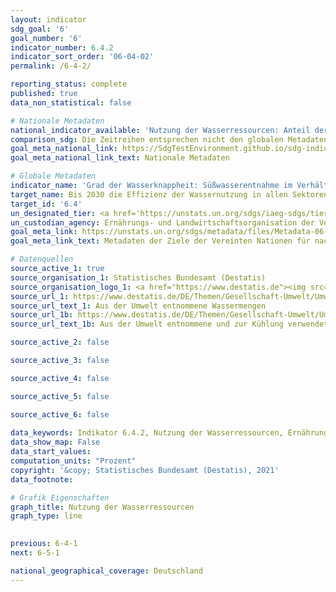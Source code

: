 ```yaml
---
layout: indicator    
sdg_goal: '6'    
goal_number: '6'    
indicator_number: 6.4.2    
indicator_sort_order: '06-04-02'    
permalink: /6-4-2/    

reporting_status: complete    
published: true    
data_non_statistical: false    

# Nationale Metadaten    
national_indicator_available: 'Nutzung der Wasserressourcen: Anteil der Gewinnung an den erneuerbaren Wasserressourcen <br> Nutzung der Wasserressourcen: Anteil der Gewinnung an den erneuerbaren Wasserressourcen (ohne Kühlwasser)'    
comparison_sdg: Die Zeitreihen entsprechen nicht den globalen Metadaten, bieten aber zusätzliche Informationen.    
goal_meta_national_link: https://SdgTestEnvironment.github.io/sdg-indicators/public/MetaDe/6.4.2.pdf    
goal_meta_national_link_text: Nationale Metadaten    

# Globale Metadaten    
indicator_name: 'Grad der Wasserknappheit: Süßwasserentnahme im Verhältnis zu den vorhandenen Süßwasserressourcen'    
target_name: Bis 2030 die Effizienz der Wassernutzung in allen Sektoren wesentlich steigern und eine nachhaltige Entnahme und Bereitstellung von Süßwasser gewährleisten, um der Wasserknappheit zu begegnen und die Zahl der unter Wasserknappheit leidenden Menschen erheblich zu verringern    
target_id: '6.4'    
un_designated_tier: <a href='https://unstats.un.org/sdgs/iaeg-sdgs/tier-classification/' title='Klicken Sie hier um weitere Informationen zur UN-Tier-Klassifikation zu erhalten.'  target='_blank'>Tier I</a>    
un_custodian_agency: Ernährungs- und Landwirtschaftsorganisation der Vereinten Nationen (FAO)    
goal_meta_link: https://unstats.un.org/sdgs/metadata/files/Metadata-06-04-02.pdf    
goal_meta_link_text: Metadaten der Ziele der Vereinten Nationen für nachhaltige Entwicklung    

# Datenquellen
source_active_1: true
source_organisation_1: Statistisches Bundesamt (Destatis)
source_organisation_logo_1: <a href="https://www.destatis.de"><img src="https://g205sdgs.github.io/sdg-indicators/public/OrgImgDe/destatis.png" alt="Logo destatis" style="height:60px; width:148px"/></a>
source_url_1: https://www.destatis.de/DE/Themen/Gesellschaft-Umwelt/Umwelt/Wasserwirtschaft/_inhalt.html#sprg238684
source_url_text_1: Aus der Umwelt entnommene Wassermengen
source_url_1b: https://www.destatis.de/DE/Themen/Gesellschaft-Umwelt/Umwelt/Wasserwirtschaft/_inhalt.html#sprg238684
source_url_text_1b: Aus der Umwelt entnommene und zur Kühlung verwendete Wassermengen

source_active_2: false

source_active_3: false

source_active_4: false

source_active_5: false

source_active_6: false
    
data_keywords: Indikator 6.4.2, Nutzung der Wasserressourcen, Ernährungs- und Landwirtschaftsorganisation der Vereinten Nationen (FAO)    
data_show_map: False    
data_start_values:     
computation_units: "Prozent"    
copyright: '&copy; Statistisches Bundesamt (Destatis), 2021'    
data_footnote:     

# Grafik Eigenschaften    
graph_title: Nutzung der Wasserressourcen    
graph_type: line    
    

previous: 6-4-1    
next: 6-5-1    

national_geographical_coverage: Deutschland    
---
```


<span></span>